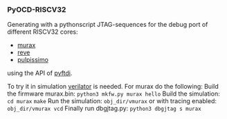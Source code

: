### PyOCD-RISCV32

Generating with a pythonscript JTAG-sequences for the
debug port of different RISCV32 cores:
- [murax](https://github.com/SpinalHDL/VexRiscv)
- [reve](https://github.com/atthecodeface/cdl_hardware)
- [pulpissimo](https://github.com/aignacio/riscv_verilator_model)

using the API of [pyftdi](https://github.com/eblot/pyftdi).

To try it in simulation [verilator](https://www.veripool.org/wiki/verilator) is needed.
For murax do the following:
Build the firmware murax.bin:
`python3 mkfw.py murax hello` 
Build the simulation:
`cd murax`
`make`
Run the simulation:
`obj_dir/vmurax` 
or with tracing enabled:
`obj_dir/vmurax vcd`
Finally run dbgjtag.py:
`python3 dbgjtag s murax`